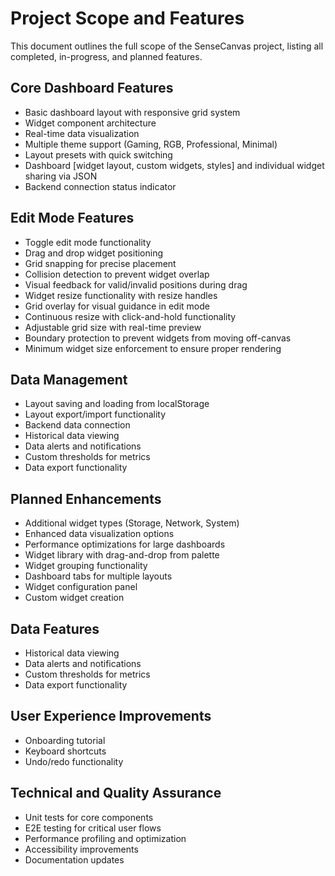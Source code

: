 # Project Scope and Features

This document outlines the full scope of the SenseCanvas project, listing all completed, in-progress, and planned features.

## Core Dashboard Features
- Basic dashboard layout with responsive grid system
- Widget component architecture
- Real-time data visualization
- Multiple theme support (Gaming, RGB, Professional, Minimal)
- Layout presets with quick switching
- Dashboard [widget layout, custom widgets, styles] and individual widget sharing via JSON
- Backend connection status indicator

## Edit Mode Features
- Toggle edit mode functionality
- Drag and drop widget positioning
- Grid snapping for precise placement
- Collision detection to prevent widget overlap
- Visual feedback for valid/invalid positions during drag
- Widget resize functionality with resize handles
- Grid overlay for visual guidance in edit mode
- Continuous resize with click-and-hold functionality
- Adjustable grid size with real-time preview
- Boundary protection to prevent widgets from moving off-canvas
- Minimum widget size enforcement to ensure proper rendering

## Data Management
- Layout saving and loading from localStorage
- Layout export/import functionality
- Backend data connection
- Historical data viewing
- Data alerts and notifications
- Custom thresholds for metrics
- Data export functionality

## Planned Enhancements
- Additional widget types (Storage, Network, System)
- Enhanced data visualization options
- Performance optimizations for large dashboards
- Widget library with drag-and-drop from palette
- Widget grouping functionality
- Dashboard tabs for multiple layouts
- Widget configuration panel
- Custom widget creation

## Data Features
- Historical data viewing
- Data alerts and notifications
- Custom thresholds for metrics
- Data export functionality

## User Experience Improvements
- Onboarding tutorial
- Keyboard shortcuts
- Undo/redo functionality

## Technical and Quality Assurance
- Unit tests for core components
- E2E testing for critical user flows
- Performance profiling and optimization
- Accessibility improvements
- Documentation updates
